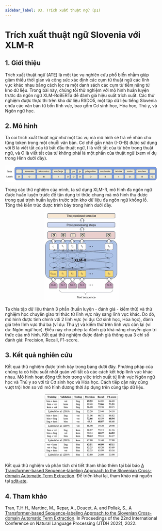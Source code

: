 ```yaml
---
sidebar_label: 03. Trích xuất thuật ngữ (p1)
---
```


# Trích xuất thuật ngữ Slovenia với XLM-R

## 1. Giới thiệu

Trích xuất thuật ngữ (ATE) là một tác vụ nghiên cứu phổ biến nhằm giúp giảm thiểu thời gian và công sức xác định các cụm từ thuật ngữ các lĩnh vực khác nhau bằng cách lọc ra một danh sách các cụm từ tiềm năng từ kho dữ liệu. Trong bài này, chúng tôi thử nghiệm với mô hình huấn luyện trước đa ngôn ngữ XLM-RoBERTa để đánh giá hiệu suất trích xuất. Các thử nghiệm được thực thi trên kho dữ liệu RSDO5, một tập dữ liệu tiếng Slovenia chứa các văn bản từ bốn lĩnh vực, bao gồm Cơ sinh học, Hóa học, Thú y, và Ngôn ngữ học.

## 2. Mô hình

Ta coi trích xuất thuật ngữ như một tác vụ mà mô hình sẽ trả về nhãn cho từng token trong một chuỗi văn bản. Cơ chế gắn nhãn (I-O-B) được sử dụng với B là viết tắt của từ bắt đầu thuật ngữ, I là viết tắt của từ bên trong thuật ngữ, và O là viết tắt của từ không phải là một phần của thuật ngữ (xem ví dụ trong Hình dưới đây).

![Cơ chế nhãn I-O-B](./imgs/xlmr_ex.png)

Trong các thử nghiệm của mình, ta sử dụng XLM-R, mô hình đa ngôn ngữ được huấn luyện trước để tận dụng tri ​​thức chung mà mô hình thu được trong quá trình huấn luyện trước trên kho dữ liệu đa ngôn ngữ khổng lồ. Tổng thể kiến trúc được trình bày trong hình dưới đây.

<center> <img src="./imgs/xlmr_arch.png" width="250"/></center>

Ta chia tập dữ liệu thành 3 phần (huấn luyện - đánh giá - kiểm thử) và thử nghiệm học chuyển giao tri ​​thức từ lĩnh vực này sang lĩnh vực khác. Do đó, mô hình được tỉnh chỉnh với 2 lĩnh vực (ví dụ: Cơ sinh học, Hóa học), đánh giá trên lĩnh vực thứ ba (ví dụ: Thú y) và kiểm thử trên lĩnh vực còn lại (ví dụ: Ngôn ngữ học). Điều này cho phép ta đánh giá khả năng chuyển giao tri ​​thức của mô hình. Kết quả thử nghiệm được đánh giá thông qua 3 chỉ số đánh giá: Precision, Recall, F1-score.

## 3. Kết quả nghiên cứu

Kết quả thử nghiệm được trình bày trong bảng dưới đây. Phương pháp của chúng ta có hiệu suất nhất quán với tất cả các cách kết hợp lĩnh vực khác nhau. Mô hình hoạt động tốt hơn trong việc trích xuất từ lĩnh vực Ngôn ngữ học và Thú y so với từ Cơ sinh học và Hóa học. Cách tiếp cận này cũng vượt trội hơn so với mô hình đương thời áp dụng trên cùng tập dữ liệu.

<center> <img src="./imgs/xlmr_res.png" width="250"/></center>

Kết quả thử nghiệm và phân tích chi tiết tham khảo thêm tại bài báo [A Transformer-based Sequence-labeling Approach to the Slovenian Cross-domain Automatic Term Extraction](https://nl.ijs.si/jtdh22/pdf/JTDH2022_Tran-et-al_A-Transformer-based-Sequence-labeling-Approach-to-the-Slovenian-Cross-domain-Automatic-Term-Extraction.pdf). Để triển khai lại, tham khảo mã nguồn tại [sdjt-ate](https://github.com/honghanhh/sdjt-ate).

## 4. Tham khảo

Tran, T.H.H., Martinc, M., Repar, A., Doucet, A. and Pollak, S., [A Transformer-based Sequence-labeling Approach to the Slovenian Cross-domain Automatic Term Extraction](https://nl.ijs.si/jtdh22/pdf/JTDH2022_Tran-et-al_A-Transformer-based-Sequence-labeling-Approach-to-the-Slovenian-Cross-domain-Automatic-Term-Extraction.pdf). In Proceedings of the 22nd International Conference on Natural Language Processing (JTDH 2022), 2022.
